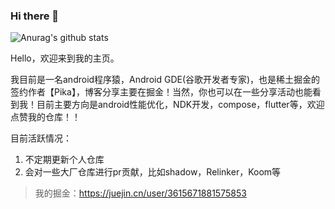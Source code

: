 ### Hi there 👋

<!--
**TestPlanB/TestPlanB** is a ✨ _special_ ✨ repository because its `README.md` (this file) appears on your GitHub profile.

Here are some ideas to get you started:

- 🔭 I’m currently working on ...
- 🌱 I’m currently learning ...
- 👯 I’m looking to collaborate on ...
- 🤔 I’m looking for help with ...
- 💬 Ask me about ...
- 📫 How to reach me: ...
- 😄 Pronouns: ...
- ⚡ Fun fact: ...
-->


![Anurag's github stats](https://github-readme-stats.vercel.app/api?username=TestPlanB&show_icons=true&theme=radical)

Hello，欢迎来到我的主页。

我目前是一名android程序猿，Android GDE(谷歌开发者专家)，也是稀土掘金的签约作者【Pika】，博客分享主要在掘金！当然，你也可以在一些分享活动也能看到我！目前主要方向是android性能优化，NDK开发，compose，flutter等，欢迎点赞我的仓库！！

目前活跃情况：
1. 不定期更新个人仓库
2. 会对一些大厂仓库进行pr贡献，比如shadow，Relinker，Koom等



> 我的掘金：https://juejin.cn/user/3615671881575853  <br>
